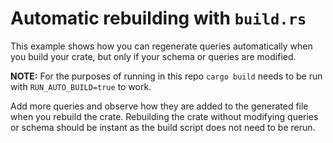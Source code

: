 # Automatic rebuilding with `build.rs`
This example shows how you can regenerate queries automatically when you build your crate, but only if your schema or queries are modified.

**NOTE:** For the purposes of running in this repo `cargo build` needs to be run with `RUN_AUTO_BUILD=true` to work.

Add more queries and observe how they are added to the generated file when you rebuild the crate. Rebuilding the crate without modifying queries or schema should be instant as the build script does not need to be rerun.
